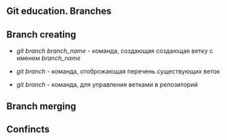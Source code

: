 ## Git education. Branches

## Branch creating 

* *git branch branch_name* - команда, создающая создающая ветку с именем *branch_name*

* *git branch* - команда, отоброжающая перечень существующих веток

* *git branch* - команда, для управления ветками в репозиторий




## Branch merging

## Confincts





